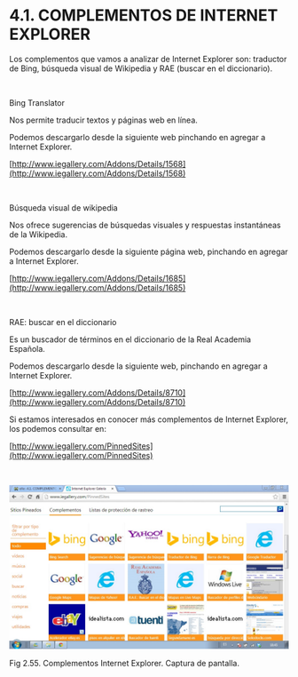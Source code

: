 
# 4.1. COMPLEMENTOS DE INTERNET EXPLORER

Los complementos que vamos a analizar de Internet Explorer son: traductor de Bing, búsqueda visual de Wikipedia y RAE (buscar en el diccionario).

 

Bing Translator

Nos permite traducir textos y páginas web en línea. 

Podemos descargarlo desde la siguiente web pinchando en agregar a Internet Explorer.

[http://www.iegallery.com/Addons/Details/1568](http://www.iegallery.com/Addons/Details/1568)

 

Búsqueda visual de wikipedia

Nos ofrece sugerencias de búsquedas visuales y respuestas instantáneas de la Wikipedia.

Podemos descargarlo desde la siguiente página web, pinchando en agregar a Internet Explorer.

[http://www.iegallery.com/Addons/Details/1685](http://www.iegallery.com/Addons/Details/1685)

 

RAE: buscar en el diccionario

Es un buscador de términos en el diccionario de la Real Academia Española. 

Podemos descargarlo desde la siguiente web, pinchando en agregar a Internet Explorer.

[http://www.iegallery.com/Addons/Details/8710](http://www.iegallery.com/Addons/Details/8710)

Si estamos interesados en conocer más complementos de Internet Explorer, los podemos consultar en:

[http://www.iegallery.com/PinnedSites](http://www.iegallery.com/PinnedSites)

 


![](img/complementos_explorer.jpg)

Fig 2.55. Complementos Internet Explorer. Captura de pantalla.

